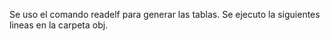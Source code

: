 Se uso el comando readelf para generar las tablas. Se ejecuto la siguientes lineas en la carpeta obj.


